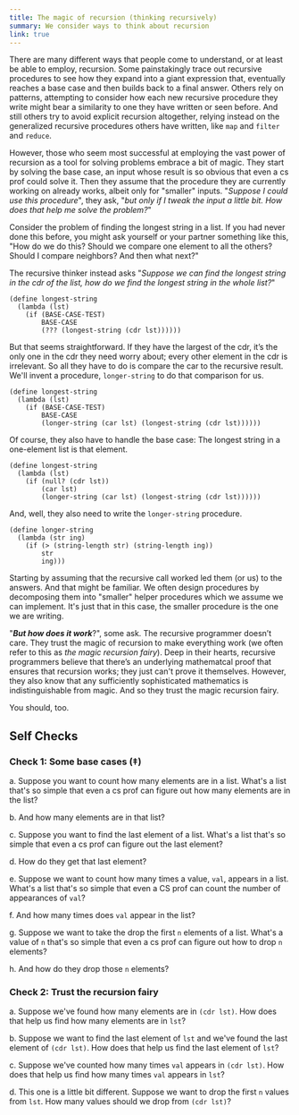 ```yaml
---
title: The magic of recursion (thinking recursively)
summary: We consider ways to think about recursion
link: true
---
```

There are many different ways that people come to understand, or
at least be able to employ, recursion. Some painstakingly trace out
recursive procedures to see how they expand into a giant expression
that, eventually reaches a base case and then builds back to a final
answer. Others rely on patterns, attempting to consider how each
new recursive procedure they write might bear a similarity to one
they have written or seen before.  And still others try to avoid explicit
recursion altogether, relying instead on the generalized recursive
procedures others have written, like `map` and `filter` and `reduce`.

However, those who seem most successful at employing the vast power
of recursion as a tool for solving problems embrace a bit of magic.
They start by solving the base case, an input whose result is so
obvious that even a cs prof could solve it. Then they assume that
the procedure they are currently working on already works, albeit
only for "smaller" inputs.  "_Suppose I could use this procedure_", they
ask, "_but only if I tweak the input a little bit. How does that
help me solve the problem?_"

Consider the problem of finding the longest string in a list.  If
you had never done this before, you might ask yourself or your
partner something like this, "How do we do this?  Should we compare
one element to all the others?  Should I compare neighbors?  And
then what next?"

The recursive thinker instead asks "_Suppose we can find the longest
string in the cdr of the list, how do we find the longest string
in the whole list?_"  

```
(define longest-string
  (lambda (lst)
    (if (BASE-CASE-TEST)
        BASE-CASE
        (??? (longest-string (cdr lst))))))
```

But that seems straightforward. If they have the largest of the
cdr, it’s the only one in the cdr they need worry about; every other
element in the cdr is irrelevant.  So all they have to do is compare
the car to the recursive result.  We'll invent a procedure,
`longer-string` to do that comparison for us.

```
(define longest-string
  (lambda (lst)
    (if (BASE-CASE-TEST)
        BASE-CASE
        (longer-string (car lst) (longest-string (cdr lst))))))
```

Of course, they also have to handle the base case: The longest string
in a one-element list is that element.

```
(define longest-string
  (lambda (lst)
    (if (null? (cdr lst))
        (car lst)
        (longer-string (car lst) (longest-string (cdr lst))))))
```

And, well, they also need to write the `longer-string` procedure.


```
(define longer-string
  (lambda (str ing)
    (if (> (string-length str) (string-length ing))
        str
        ing)))
```

Starting by assuming that the recursive call worked led them (or
us) to the answers.  And that might be familiar.  We often design
procedures by decomposing them into "smaller" helper procedures
which we assume we can implement.  It's just that in this case, the
smaller procedure is the one we are writing.

"_**But how does it work**_?", some ask. The recursive programmer
doesn’t care. They trust the magic of recursion to make everything
work (we often refer to this as _the magic recursion fairy_). Deep
in their hearts, recursive programmers believe that there’s an underlying 
mathematcal proof that ensures that recursion works; they just can't
prove it themselves. However, they also know that any sufficiently
sophisticated mathematics is indistinguishable from magic. And so
they trust the magic recursion fairy.

You should, too.

## Self Checks

### Check 1: Some base cases (‡)

a. Suppose you want to count how many elements are in a list.  What's
a list that's so simple that even a cs prof can figure out how many
elements are in the list?

b. And how many elements are in that list?

c. Suppose you want to find the last element of a list.  What's a list
that's so simple that even a cs prof can figure out the last element?

d. How do they get that last element?

e. Suppose we want to count how many times a value, `val`, appears in
a list.  What's a list that's so simple that even a CS prof can count
the number of appearances of `val`?

f. And how many times does `val` appear in the list?

g. Suppose we want to take the drop the first `n` elements of a list.
What's a value of `n` that's so simple that even a cs prof can figure
out how to drop `n` elements?

h. And how do they drop those `n` elements?

### Check 2: Trust the recursion fairy

a. Suppose we've found how many elements are in `(cdr lst)`.  How
does that help us find how many elements are in `lst`?

b. Suppose we want to find the last element of `lst` and we've found
the last element of `(cdr lst)`.  How does that help us find the last
element of `lst`?

c. Suppose we've counted how many times `val` appears in `(cdr lst)`.
How does that help us find how many times `val` appears in `lst`?

d. This one is a little bit different.  Suppose we want to drop
the first `n` values from `lst`.  How many values should we drop
from `(cdr lst)`?

